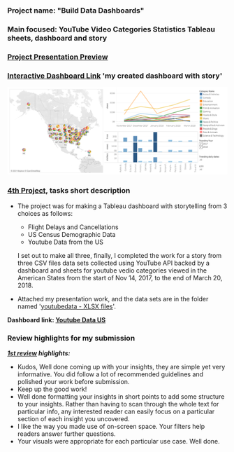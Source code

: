 ### Project name: "Build Data Dashboards"
### Main focused: YouTube Video Categories Statistics Tableau sheets, dashboard and story
### [Project Presentation Preview](https://github.com/Mostafa-At-GitHub/MyProjects-At-Udacity/blob/main/Marketing%20Analytics%20Nanodegree/4th%20proj%20-%20YouTube%20Video%20Categories%20Statistics%20Tableau%20Dashboard/4TH%20PROJECT%20Build%20Data%20Dashboards%20-%20YouTube%20Video%20Categories%20Statistics%20modded.pdf)
### [Interactive Dashboard Link](https://public.tableau.com/profile/m3836#!/vizhome/YoutubeDataUS_16081098874500/YouTubeVideoCategoriesViewsStory) 'my created dashboard with story'
[![Youtube Categories US Data Dashboard Preview](https://github.com/Mostafa-At-GitHub/MyProjects-At-Udacity/blob/main/Marketing%20Analytics%20Nanodegree/4th%20proj%20-%20YouTube%20Video%20Categories%20Statistics%20Tableau%20Dashboard/YouTube%20Video%20Categories%20Statistics%20Dashboard%20(Faded%20Bars).png "Youtube Categories US Data Dashboard Preview")](https://public.tableau.com/profile/m3836#!/vizhome/YoutubeDataUS_16081098874500/YouTubeVideoCategoriesViewsStory)
### [4th Project](https://github.com/Mostafa-At-GitHub/MyProjects-At-Udacity/blob/main/Marketing%20Analytics%20Nanodegree/4th%20proj%20-%20YouTube%20Video%20Categories%20Statistics%20Tableau%20Dashboard/4TH%20PROJECT%20Build%20Data%20Dashboards%20-%20YouTube%20Video%20Categories%20Statistics%20modded.pdf), tasks short description
- The project was for making a Tableau dashboard with storytelling from 3 choices as follows:

  - Flight Delays and Cancellations
  - US Census Demographic Data
  - Youtube Data from the US

  I set out to make all three, finally, I completed the work for a story from three CSV files data sets collected using YouTube API backed by a dashboard and sheets for youtube vedio categories viewed in the American States from the start of Nov 14, 2017, to the end of March 20, 2018.

- Attached my presentation work, and the data sets are in the folder named '[youtubedata - XLSX files](https://github.com/Mostafa-At-GitHub/MyProjects-At-Udacity/tree/main/Marketing%20Analytics%20Nanodegree/4th%20proj%20-%20YouTube%20Video%20Categories%20Statistics%20Tableau%20Dashboard/youtubedata%20-%20XLSX%20files)'.

__Dashboard link: [Youtube Data US](https://public.tableau.com/profile/m3836#!/vizhome/YoutubeDataUS_16081098874500/YouTubeVideoCategoriesViewsStory)__

### Review highlights for my submission

*__[1st review](https://github.com/Mostafa-At-GitHub/MyProjects-At-Udacity/blob/main/Marketing%20Analytics%20Nanodegree/4th%20proj%20-%20YouTube%20Video%20Categories%20Statistics%20Tableau%20Dashboard/Udacity%20Detailed%20Review/1st%20Udacity%20Review%20-%20Meets%20Specifications.pdf) highlights:__*
<br><div>
- Kudos,
Well done coming up with your insights, they are simple yet very informative. You did follow a lot of recommended guidelines and
polished your work before submission.
- Keep up the good work!
- Well done formatting your insights in short points to add some structure to your insights. Rather than having
to scan through the whole text for particular info, any interested reader can easily focus on a particular
section of each insight you uncovered.
- I like the way you made use of on-screen space. Your filters help readers answer further questions.
- Your visuals were appropriate for each particular use case. Well done.
<br></div>

